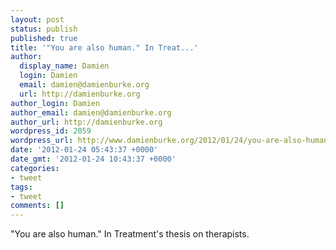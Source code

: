```yaml
---
layout: post
status: publish
published: true
title: '"You are also human." In Treat...'
author:
  display_name: Damien
  login: Damien
  email: damien@damienburke.org
  url: http://damienburke.org
author_login: Damien
author_email: damien@damienburke.org
author_url: http://damienburke.org
wordpress_id: 2059
wordpress_url: http://www.damienburke.org/2012/01/24/you-are-also-human-in-treat/
date: '2012-01-24 05:43:37 +0000'
date_gmt: '2012-01-24 10:43:37 +0000'
categories:
- tweet
tags:
- tweet
comments: []
---
```

<p>"You are also human." In Treatment's thesis on therapists.</p>
